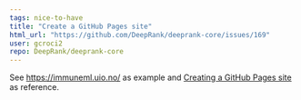 ```yaml
---
tags: nice-to-have
title: "Create a GitHub Pages site"
html_url: "https://github.com/DeepRank/deeprank-core/issues/169"
user: gcroci2
repo: DeepRank/deeprank-core
---
```


See https://immuneml.uio.no/ as example and [Creating a GitHub Pages site](https://docs.github.com/en/pages/getting-started-with-github-pages/creating-a-github-pages-site) as reference.